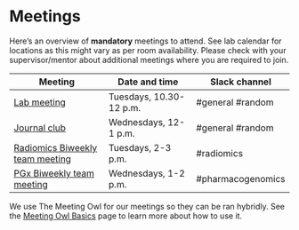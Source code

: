 # Meetings

Here’s an overview of **mandatory** meetings to attend. See lab calendar for locations as this might vary as per room availability. Please check with your supervisor/mentor about additional meetings where you are required to join.

| Meeting                                                 | Date and time           | Slack channel     |
|---------------------------------------------------------|-------------------------|-------------------|
| [Lab meeting](lab_meeting.md)                           | Tuesdays, 10.30-12 p.m. | #general #random  |
| [Journal club](journal_club.md)                         | Wednesdays, 12-1 p.m.   | #general #random  |
| [Radiomics Biweekly team meeting](Radiomics_meeting.md) | Tuesdays, 2-3 p.m.      | #radiomics        |
| [PGx Biweekly team meeting](pharmacogx_meetings.md)     | Wednesdays, 1-2 p.m.    | #pharmacogenomics |

We use The Meeting Owl for our meetings so they can be ran hybridly. See the [Meeting Owl Basics](owl_basics.md) page to learn more about how to use it.